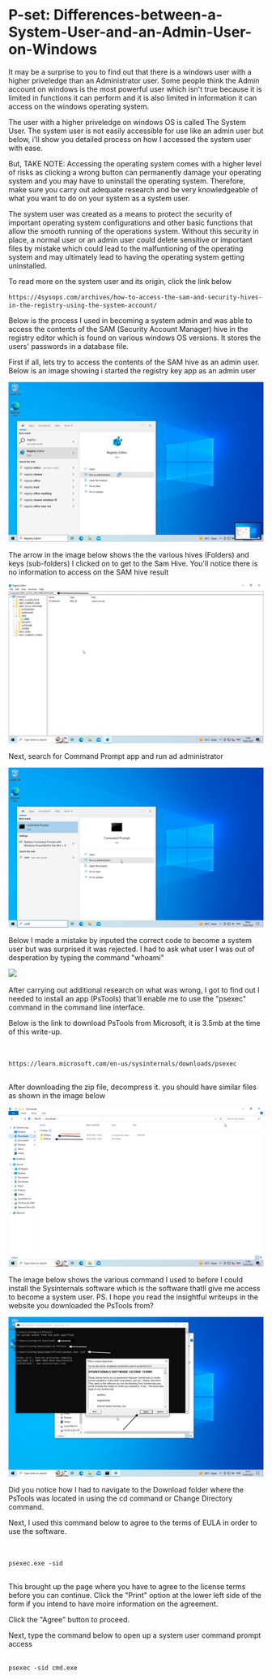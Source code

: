 # P-set: Differences-between-a-System-User-and-an-Admin-User-on-Windows

It may be a surprise to you to find out that there is a windows user with a higher priveledge than an Administrator user. Some people think the Admin account on windows is the most powerful user which isn't true because it is limited in functions it can perform and it is also limited in information it can access on the windows operating system. 

The user with a higher priveledge on windows OS is called The System User. The system user is not easily accessible for use like an admin user but below, i'll show you detailed process on how I accessed the system user with ease.

But, TAKE NOTE: Accessing the operating system comes with a higher level of risks as clicking a wrong button can permanently damage your operating system and you may have to uninstall the operating system. Therefore, make sure you carry out adequate research and be very knowledgeable of what you want to do on your system as a system user.

The system user was created as a means to protect the security of important operating system configurations and other basic functions that allow the smooth running of the operations system. Without this security in place, a normal user or an admin user could delete sensitive or important files by mistake which could lead to the malfuntioning of the operating system and may ultimately lead to having the operating system getting uninstalled.

To read more on the system user and its origin, click the link below

```
https://4sysops.com/archives/how-to-access-the-sam-and-security-hives-in-the-registry-using-the-system-account/

```

Below is the process I used in becoming a system admin and was able to access the contents of the SAM (Security Account Manager) hive in the registry editor which is found on various windows OS versions. It stores the users' passwords in a database file.  


First if all, lets try to access the contents of the SAM hive as an admin user. Below is an image showing i started the registry key app as an admin user

![](https://github.com/xst0rmy/Differences-between-a-System-User-and-an-Admin-User-on-Windows/blob/main/Images/sid%201.png)

The arrow in the image below shows the the various hives (Folders) and keys (sub-folders) I clicked on to get to the Sam Hive. You'll notice there is no information to access on the SAM hive result

![](https://github.com/xst0rmy/Differences-between-a-System-User-and-an-Admin-User-on-Windows/blob/main/Images/sid%202.png)

Next, search for Command Prompt app and run ad administrator

![](https://github.com/xst0rmy/Differences-between-a-System-User-and-an-Admin-User-on-Windows/blob/main/Images/sid%203.png)

Below I made a mistake by inputed the correct code to become a system user but was surprised it was rejected. I had to ask what user I was out of desperation by typing the command "whoami"

![](https://github.com/xst0rmy/Differences-between-a-System-User-and-an-Admin-User-on-Windows/blob/main/Images/sid%204.png)

After carrying out additional research on what was wrong, I got to find out I needed to install an app (PsTools) that'll enable me to use the "psexec" command in the command line interface.

Below is the link to download PsTools from Microsoft, it is 3.5mb at the time of this write-up.

```


https://learn.microsoft.com/en-us/sysinternals/downloads/psexec


```

After downloading the zip file, decompress it. you should have similar files as shown in the image below

![](https://github.com/xst0rmy/Differences-between-a-System-User-and-an-Admin-User-on-Windows/blob/main/Images/sid%205.png)

The image below shows the various command I used to before I could install the Sysinternals software which is the software thatll give me access to become a system user. PS. I hope you read the insightful writeups in the website you downloaded the PsTools from?  

![](https://github.com/xst0rmy/Differences-between-a-System-User-and-an-Admin-User-on-Windows/blob/main/Images/sid%206.png)

Did you notice how I had to navigate to the Download folder where the PsTools was located in using the cd command or Change Directory command.

Next, I used this command below to agree to the terms of EULA in order to use the software.

```


psexec.exe -sid


```

This brought up the page where you have to agree to the license terms before you can continue. Click the "Print" option at the lower left side of the form if you intend to have moire information on the agreement.

Click the "Agree" button to proceed.

Next, type the command below to open up a system user command prompt access

```

psexec -sid cmd.exe


```













